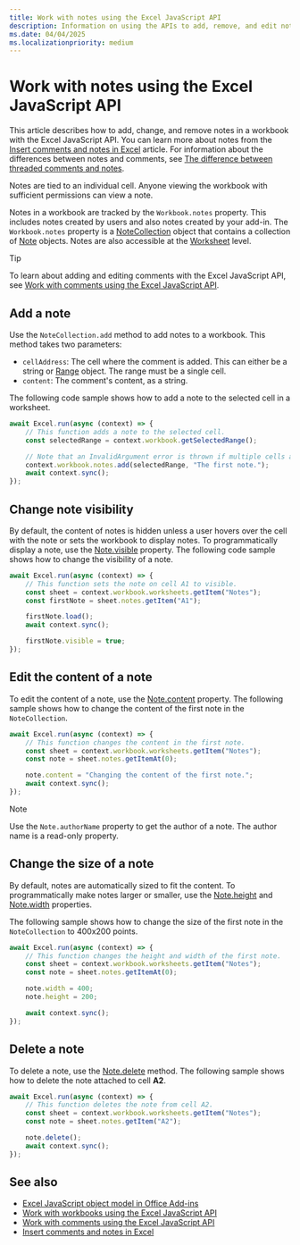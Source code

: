 ```yaml
---
title: Work with notes using the Excel JavaScript API
description: Information on using the APIs to add, remove, and edit notes.
ms.date: 04/04/2025
ms.localizationpriority: medium
---
```


# Work with notes using the Excel JavaScript API

This article describes how to add, change, and remove notes in a workbook with the Excel JavaScript API. You can learn more about notes from the [Insert comments and notes in Excel](https://support.microsoft.com/office/bdcc9f5d-38e2-45b4-9a92-0b2b5c7bf6f8) article. For information about the differences between notes and comments, see [The difference between threaded comments and notes](https://support.microsoft.com/office/the-difference-between-threaded-comments-and-notes-75a51eec-4092-42ab-abf8-7669077b7be3).

Notes are tied to an individual cell. Anyone viewing the workbook with sufficient permissions can view a note.

Notes in a workbook are tracked by the `Workbook.notes` property. This includes notes created by users and also notes created by your add-in. The `Workbook.notes` property is a [NoteCollection](/javascript/api/excel/excel.notecollection) object that contains a collection of [Note](/javascript/api/excel/excel.note) objects. Notes are also accessible at the [Worksheet](/javascript/api/excel/excel.worksheet) level.

> [!TIP]
> To learn about adding and editing comments with the Excel JavaScript API, see [Work with comments using the Excel JavaScript API](excel-add-ins-comments.md).

## Add a note

Use the `NoteCollection.add` method to add notes to a workbook. This method takes two parameters:

- `cellAddress`: The cell where the comment is added. This can either be a string or [Range](/javascript/api/excel/excel.range) object. The range must be a single cell.
- `content`: The comment's content, as a string.

The following code sample shows how to add a note to the selected cell in a worksheet.

```js
await Excel.run(async (context) => {
    // This function adds a note to the selected cell.
    const selectedRange = context.workbook.getSelectedRange();

    // Note that an InvalidArgument error is thrown if multiple cells are selected.
    context.workbook.notes.add(selectedRange, "The first note.");
    await context.sync();
});
```

## Change note visibility

By default, the content of notes is hidden unless a user hovers over the cell with the note or sets the workbook to display notes. To programmatically display a note, use the [Note.visible](/javascript/api/excel/excel.note#excel-excel-note-visible-member) property. The following code sample shows how to change the visibility of a note.

```js
await Excel.run(async (context) => {
    // This function sets the note on cell A1 to visible.
    const sheet = context.workbook.worksheets.getItem("Notes");
    const firstNote = sheet.notes.getItem("A1");

    firstNote.load();
    await context.sync();

    firstNote.visible = true;
});
```

## Edit the content of a note

To edit the content of a note, use the [Note.content](/javascript/api/excel/excel.note#excel-excel-note-content-member) property. The following sample shows how to change the content of the first note in the `NoteCollection`.

```js
await Excel.run(async (context) => {
    // This function changes the content in the first note.
    const sheet = context.workbook.worksheets.getItem("Notes");
    const note = sheet.notes.getItemAt(0);

    note.content = "Changing the content of the first note.";
    await context.sync();
});
```

> [!NOTE]
> Use the `Note.authorName` property to get the author of a note. The author name is a read-only property.

## Change the size of a note

By default, notes are automatically sized to fit the content. To programmatically make notes larger or smaller, use the [Note.height](/javascript/api/excel/excel.note#excel-excel-note-height-member) and [Note.width](/javascript/api/excel/excel.note#excel-excel-note-width-member) properties.

The following sample shows how to change the size of the first note in the `NoteCollection` to 400x200 points.

```js
await Excel.run(async (context) => {
    // This function changes the height and width of the first note.
    const sheet = context.workbook.worksheets.getItem("Notes");
    const note = sheet.notes.getItemAt(0);

    note.width = 400;
    note.height = 200;    

    await context.sync();
});
```

## Delete a note

To delete a note, use the [Note.delete](/javascript/api/excel/excel.note#excel-excel-note-delete-member(1)) method. The following sample shows how to delete the note attached to cell **A2**.

```js
await Excel.run(async (context) => {
    // This function deletes the note from cell A2.
    const sheet = context.workbook.worksheets.getItem("Notes");
    const note = sheet.notes.getItem("A2");

    note.delete();
    await context.sync();
});
```

## See also

- [Excel JavaScript object model in Office Add-ins](excel-add-ins-core-concepts.md)
- [Work with workbooks using the Excel JavaScript API](excel-add-ins-workbooks.md)
- [Work with comments using the Excel JavaScript API](excel-add-ins-comments.md)
- [Insert comments and notes in Excel](https://support.microsoft.com/office/bdcc9f5d-38e2-45b4-9a92-0b2b5c7bf6f8)
